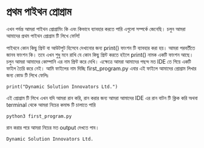 # প্রথম পাইথন প্রোগ্রাম

এখন পর্যন্ত আমরা পাইথন প্রোগ্রামিং কি এবং কিভাবে ব্যাবহার করতে পারি এগুলো সম্পর্কে জেনেছি। চলুন আমরা আমাদের প্রথম পাইথন প্রোগ্রাম টি লিখে ফেলি!

পাইথনে কোন কিছু প্রিন্ট বা আউটপুট হিসেবে দেখানোর জন্য print() ফাংশন টি ব্যাবহার করা হয়। আমরা পরবর্তীতে জানব ফাংশন কি। তবে এখন শুধু মনে রাখি যে কোন
কিছু প্রিন্ট করতে হইলে print() নামক একটি ফাংশন আছে। চলুন আমরা আমাদের কোম্পানি এর নাম প্রিন্ট করে দেখি। এক্ষেত্রে আমরা আমাদের পছন্দ মত IDE তে গিয়ে
একটি ফাইল তৈরি করে নেই। আমি ফাইলের নাম দিচ্ছি first_program.py এবার এই ফাইলে আমাদের প্রোগ্রাম লিখার জন্য কোড টি লিখে ফেলিঃ 

```
print("Dynamic Solution Innovators Ltd.")
```

এই প্রোগ্রাম টি লিখে এখন যদি আমরা রান করি, রান করার জন্য আমরা আমাদের IDE এর রান বাটন টি ক্লিক করি অথবা terminal থেকে আমরা নিচের কমান্ড টি চালাতে পারি

```
python3 first_program.py
```

রান করার পরে আমরা নিচের মত output দেখতে পাব। 

```
Dynamic Solution Innovators Ltd.
```

